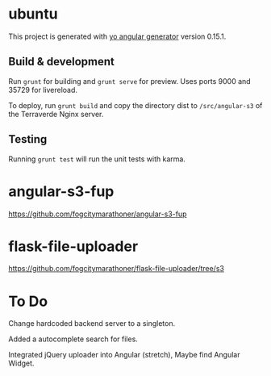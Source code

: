 # ubuntu

This project is generated with [yo angular generator](https://github.com/yeoman/generator-angular)
version 0.15.1.

## Build & development

Run `grunt` for building and `grunt serve` for preview. Uses ports 9000 and 35729 for livereload.

To deploy, run `grunt build` and copy the directory dist to `/src/angular-s3` of the Terraverde Nginx server.

## Testing

Running `grunt test` will run the unit tests with karma.

# angular-s3-fup

https://github.com/fogcitymarathoner/angular-s3-fup

# flask-file-uploader

https://github.com/fogcitymarathoner/flask-file-uploader/tree/s3 

# To Do

Change hardcoded backend server to a singleton.

Added a autocomplete search for files.

Integrated jQuery uploader into Angular (stretch), Maybe find Angular Widget.
